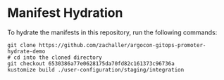 # Manifest Hydration

To hydrate the manifests in this repository, run the following commands:

```shell
git clone https://github.com/zachaller/argocon-gitops-promoter-hydrate-demo
# cd into the cloned directory
git checkout 6530386a77e0628175da70fd82c161373c96736a
kustomize build ./user-configuration/staging/integration
```
